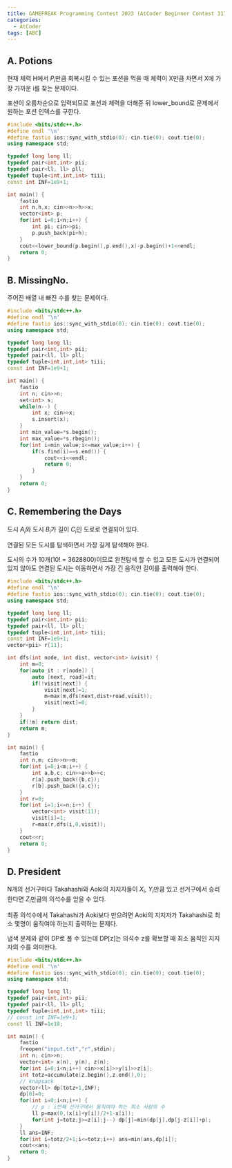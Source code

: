```yaml
---
title: GAMEFREAK Programming Contest 2023 (AtCoder Beginner Contest 317)
categories:
  - AtCoder
tags: [ABC]
---
```

## A. Potions
현재 체력 H에서 $P_i$만큼 회복시킬 수 있는 포션을 먹을 때 체력이 X만큼 차면서 X에 가장 가까운 i를 찾는 문제이다.

포션이 오름차순으로 입력되므로 포션과 체력을 더해준 뒤 lower_bound로 문제에서 원하는 포션 인덱스를 구한다.

```cpp
#include <bits/stdc++.h>
#define endl '\n'
#define fastio ios::sync_with_stdio(0); cin.tie(0); cout.tie(0);
using namespace std;

typedef long long ll;
typedef pair<int,int> pii;
typedef pair<ll, ll> pll;
typedef tuple<int,int,int> tiii;
const int INF=1e9+1;

int main() {
    fastio
    int n,h,x; cin>>n>>h>>x;
    vector<int> p;
    for(int i=0;i<n;i++) {
        int pi; cin>>pi;
        p.push_back(pi+h);
    }
    cout<<lower_bound(p.begin(),p.end(),x)-p.begin()+1<<endl;
    return 0;
}
```

## B. MissingNo.
주어진 배열 내 빠진 수를 찾는 문제이다.

```cpp
#include <bits/stdc++.h>
#define endl '\n'
#define fastio ios::sync_with_stdio(0); cin.tie(0); cout.tie(0);
using namespace std;

typedef long long ll;
typedef pair<int,int> pii;
typedef pair<ll, ll> pll;
typedef tuple<int,int,int> tiii;
const int INF=1e9+1;

int main() {
    fastio
    int n; cin>>n;
    set<int> s;
    while(n--) {
        int x; cin>>x;
        s.insert(x);
    }
    int min_value=*s.begin();
    int max_value=*s.rbegin();
    for(int i=min_value;i<=max_value;i++) {
        if(s.find(i)==s.end()) {
            cout<<i<<endl;
            return 0;
        }
    }
    return 0;
}
```

## C. Remembering the Days
도시 $A_i$와 도시 $B_i$가 길이 $C_i$인 도로로 연결되어 있다.

연결된 모든 도시를 탐색하면서 가장 길게 탐색해야 한다. 

도시의 수가 10개(10! = 3628800)이므로 완전탐색 할 수 있고 모든 도시가 연결되어 있지 않아도 연결된 도시는 이동하면서 가장 긴 움직인 길이를 출력해야 한다.

```cpp
#include <bits/stdc++.h>
#define endl '\n'
#define fastio ios::sync_with_stdio(0); cin.tie(0); cout.tie(0);
using namespace std;

typedef long long ll;
typedef pair<int,int> pii;
typedef pair<ll, ll> pll;
typedef tuple<int,int,int> tiii;
const int INF=1e9+1;
vector<pii> r[11];

int dfs(int node, int dist, vector<int> &visit) {
    int m=0;
    for(auto it : r[node]) {
        auto [next, road]=it;
        if(!visit[next]) {
            visit[next]=1;
            m=max(m,dfs(next,dist+road,visit));
            visit[next]=0;
        }
    }
    if(!m) return dist;
    return m;
}

int main() {
    fastio
    int n,m; cin>>n>>m;
    for(int i=0;i<m;i++) {
        int a,b,c; cin>>a>>b>>c;
        r[a].push_back({b,c});
        r[b].push_back({a,c});
    }
    int r=0;
    for(int i=1;i<=n;i++) {
        vector<int> visit(11);
        visit[i]=1;
        r=max(r,dfs(i,0,visit));
    }
    cout<<r;
    return 0;
}
```

## D. President
N개의 선거구마다 Takahashi와 Aoki의 지지자들이 $X_i$, $Y_i$만큼 있고 선거구에서 승리한다면 $Z_i$만큼의 의석수를 얻을 수 있다.

최종 의석수에서 Takahashi가 Aoki보다 만으려면 Aoki의 지지자가 Takahashi로 최소 몇명이 움직여야 하는지 출력하는 문제다.

냅색 문제와 같이 DP로 풀 수 있는데 DP[z]는 의석수 z를 확보할 때 최소 움직인 지지자의 수를 의미한다. 

```cpp
#include <bits/stdc++.h>
#define endl '\n'
#define fastio ios::sync_with_stdio(0); cin.tie(0); cout.tie(0);
using namespace std;

typedef long long ll;
typedef pair<int,int> pii;
typedef pair<ll, ll> pll;
typedef tuple<int,int,int> tiii;
// const int INF=1e9+1;
const ll INF=1e18;

int main() {
    fastio
    freopen("input.txt","r",stdin);
    int n; cin>>n;
    vector<int> x(n), y(n), z(n);
    for(int i=0;i<n;i++) cin>>x[i]>>y[i]>>z[i];
    int totz=accumulate(z.begin(),z.end(),0);
    // knapsack
    vector<ll> dp(totz+1,INF);
    dp[0]=0;
    for(int i=0;i<n;i++) {
        // p : i번째 선거구에서 움직여야 하는 최소 사람의 수
        ll p=max(0,(x[i]+y[i])/2+1-x[i]);
        for(int j=totz;j>=z[i];j--) dp[j]=min(dp[j],dp[j-z[i]]+p);
    }
    ll ans=INF;
    for(int i=totz/2+1;i<=totz;i++) ans=min(ans,dp[i]);
    cout<<ans;
    return 0;
}
```